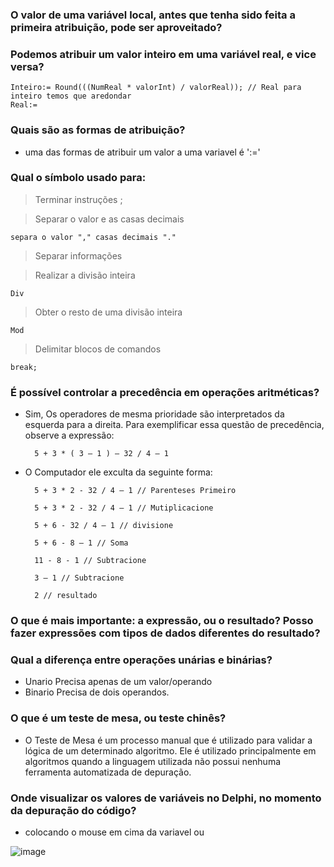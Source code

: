 ### O valor de uma variável local, antes que tenha sido feita a primeira atribuição, pode ser aproveitado?

### Podemos atribuir um valor inteiro em uma variável real, e vice versa?
    Inteiro:= Round(((NumReal * valorInt) / valorReal)); // Real para inteiro temos que aredondar
    Real:=

### Quais são as formas de atribuição?
- uma das formas de atribuir um valor a uma variavel é ':='
### Qual o símbolo usado para:
> Terminar instruções
    ;

> Separar o valor e as casas decimais
    
    separa o valor "," casas decimais "."

> Separar informações

>Realizar a divisão inteira
    
    Div
    
>Obter o resto de uma divisão inteira

    Mod

>Delimitar blocos de comandos

    break;

### É possível controlar a precedência em operações aritméticas?
- Sim, Os operadores de mesma prioridade são interpretados da esquerda para a direita. Para exemplificar essa questão de precedência, observe a expressão:
    
        5 + 3 * ( 3 – 1 ) – 32 / 4 – 1

- O Computador ele exculta da seguinte forma:

        5 + 3 * 2 - 32 / 4 – 1 // Parenteses Primeiro

        5 + 3 * 2 - 32 / 4 – 1 // Mutiplicacione

        5 + 6 - 32 / 4 – 1 // divisione

        5 + 6 - 8 – 1 // Soma
    
        11 - 8 - 1 // Subtracione

        3 – 1 // Subtracione

        2 // resultado

### O que é mais importante: a expressão, ou o resultado? Posso fazer expressões  com tipos de dados diferentes do resultado?

### Qual a diferença entre operações unárias e binárias?
- Unario Precisa apenas de um valor/operando
- Binario Precisa de dois operandos.

### O que é um teste de mesa, ou teste chinês?
- O Teste de Mesa é um processo manual que é utilizado para validar a lógica de um determinado algoritmo. Ele é utilizado principalmente em algoritmos quando a linguagem utilizada não possui nenhuma ferramenta automatizada de depuração.

### Onde visualizar os valores de variáveis no Delphi, no momento da depuração do código?
- colocando o mouse em cima da variavel ou

![image](https://user-images.githubusercontent.com/58851247/172911886-049c9e66-96f7-4718-8c10-64efb2189d00.png)